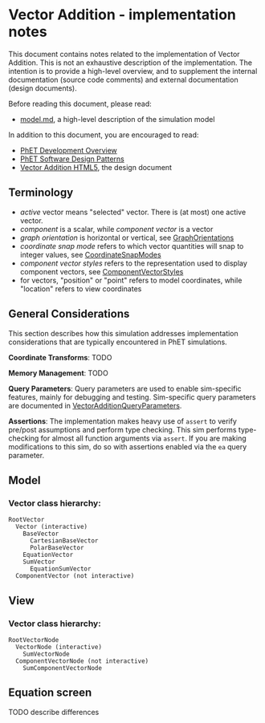 # Vector Addition - implementation notes

This document contains notes related to the implementation of Vector Addition. 
This is not an exhaustive description of the implementation.  The intention is 
to provide a high-level overview, and to supplement the internal documentation 
(source code comments) and external documentation (design documents).  

Before reading this document, please read:
* [model.md](https://github.com/phetsims/vector-addition/blob/master/doc/model.md), a high-level description of the simulation model

In addition to this document, you are encouraged to read: 
* [PhET Development Overview](http://bit.ly/phet-html5-development-overview)  
* [PhET Software Design Patterns](https://github.com/phetsims/phet-info/blob/master/doc/phet-software-design-patterns.md)
* [Vector Addition HTML5](https://docs.google.com/document/d/1opnDgqIqIroo8VK0CbOyQ5608_g11MSGZXnFlI8k5Ds/edit), the design document

## Terminology

* _active_ vector means "selected" vector.  There is (at most) one active vector.
* _component_ is a scalar, while _component vector_ is a vector
* _graph orientation_ is horizontal or vertical, see [GraphOrientations](https://github.com/phetsims/vector-addition/blob/master/js/common/model/GraphOrientations.js)
* _coordinate snap mode_ refers to which vector quantities will snap to integer values, see [CoordinateSnapModes](https://github.com/phetsims/vector-addition/blob/master/js/common/model/CoordinateSnapModes.js)
* _component vector styles_ refers to the representation used to display component vectors, see [ComponentVectorStyles](https://github.com/phetsims/vector-addition/blob/master/js/common/model/ComponentVectorStyles.js)
* for vectors, "position" or "point" refers to model coordinates, while "location" refers to view coordinates

## General Considerations

This section describes how this simulation addresses implementation considerations that are typically encountered in PhET simulations.

**Coordinate Transforms**: TODO

**Memory Management**: TODO

**Query Parameters**: Query parameters are used to enable sim-specific features, mainly for debugging and
testing. Sim-specific query parameters are documented in
[VectorAdditionQueryParameters](https://github.com/phetsims/vector-addition/blob/master/js/common/VectorAdditionQueryParameters.js).

**Assertions**: The implementation makes heavy use of `assert` to verify pre/post assumptions and perform type checking. 
This sim performs type-checking for almost all function arguments via `assert`. If you are making modifications to this sim, do so with assertions enabled via the `ea` query parameter.

## Model

### Vector class hierarchy:

``` 
RootVector
  Vector (interactive)
    BaseVector
      CartesianBaseVector
      PolarBaseVector
    EquationVector
    SumVector
      EquationSumVector
  ComponentVector (not interactive)
```

## View

### Vector class hierarchy:

```
RootVectorNode
  VectorNode (interactive) 
    SumVectorNode
  ComponentVectorNode (not interactive)
    SumComponentVectorNode 
```

## Equation screen

TODO describe differences
